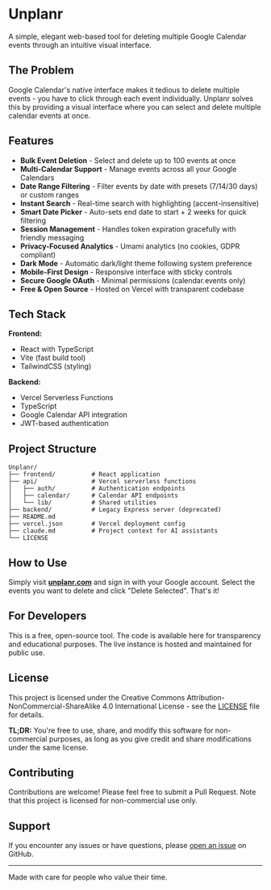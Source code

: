 # Unplanr

A simple, elegant web-based tool for deleting multiple Google Calendar events through an intuitive visual interface.

## The Problem

Google Calendar's native interface makes it tedious to delete multiple events - you have to click through each event individually. Unplanr solves this by providing a visual interface where you can select and delete multiple calendar events at once.

## Features

- **Bulk Event Deletion** - Select and delete up to 100 events at once
- **Multi-Calendar Support** - Manage events across all your Google Calendars
- **Date Range Filtering** - Filter events by date with presets (7/14/30 days) or custom ranges
- **Instant Search** - Real-time search with highlighting (accent-insensitive)
- **Smart Date Picker** - Auto-sets end date to start + 2 weeks for quick filtering
- **Session Management** - Handles token expiration gracefully with friendly messaging
- **Privacy-Focused Analytics** - Umami analytics (no cookies, GDPR compliant)
- **Dark Mode** - Automatic dark/light theme following system preference
- **Mobile-First Design** - Responsive interface with sticky controls
- **Secure Google OAuth** - Minimal permissions (calendar.events only)
- **Free & Open Source** - Hosted on Vercel with transparent codebase

## Tech Stack

**Frontend:**
- React with TypeScript
- Vite (fast build tool)
- TailwindCSS (styling)

**Backend:**
- Vercel Serverless Functions
- TypeScript
- Google Calendar API integration
- JWT-based authentication

## Project Structure

```
Unplanr/
├── frontend/          # React application
├── api/               # Vercel serverless functions
│   ├── auth/          # Authentication endpoints
│   ├── calendar/      # Calendar API endpoints
│   └── lib/           # Shared utilities
├── backend/           # Legacy Express server (deprecated)
├── README.md
├── vercel.json        # Vercel deployment config
├── claude.md          # Project context for AI assistants
└── LICENSE
```

## How to Use

Simply visit **[unplanr.com](https://unplanr.com)** and sign in with your Google account. Select the events you want to delete and click "Delete Selected". That's it!

## For Developers

This is a free, open-source tool. The code is available here for transparency and educational purposes. The live instance is hosted and maintained for public use.

## License

This project is licensed under the Creative Commons Attribution-NonCommercial-ShareAlike 4.0 International License - see the [LICENSE](LICENSE) file for details.

**TL;DR:** You're free to use, share, and modify this software for non-commercial purposes, as long as you give credit and share modifications under the same license.

## Contributing

Contributions are welcome! Please feel free to submit a Pull Request. Note that this project is licensed for non-commercial use only.

## Support

If you encounter any issues or have questions, please [open an issue](https://github.com/Pharkie/Unplanr/issues) on GitHub.

---

Made with care for people who value their time.
